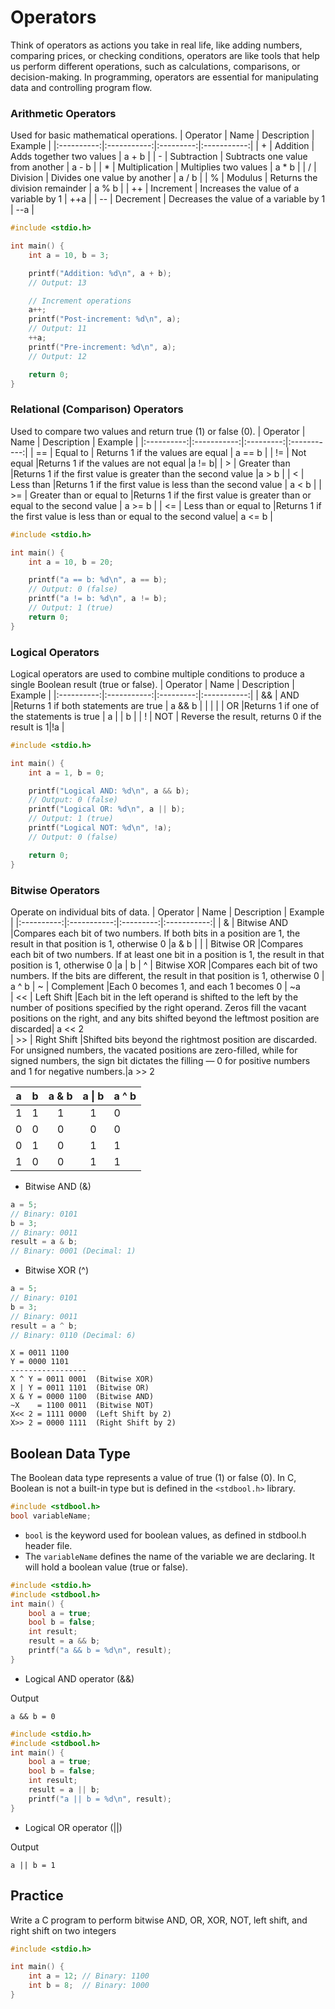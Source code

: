 # Operators

Think of operators as actions you take in real life, like adding numbers, comparing prices, or checking conditions, operators are like tools that help us perform different operations, such as calculations, comparisons, or decision-making. In programming, operators are essential for manipulating data and controlling program flow.




### Arithmetic Operators

Used for basic mathematical operations.
| Operator | Name   | Description | Example  |
|:----------:|:-----------:|:---------:|:-----------:|
| +      |  Addition   |   	Adds together two values      |     a + b        |
| -      |   Subtraction  | Subtracts one value from another     |     a - b         |
| *      |   Multiplication  |    Multiplies two values     |    a * b         |
| /      |   	Division  |    Divides one value by another     |     a / b       |
| %      |    Modulus |      Returns the division remainder   |   a % b          |
| ++     |    Increment |     	Increases the value of a variable by 1    |   ++a          |
| --     |    Decrement |     	Decreases the value of a variable by 1    |   --a          |

 
```c
#include <stdio.h>

int main() {
    int a = 10, b = 3;

    printf("Addition: %d\n", a + b);
    // Output: 13

    // Increment operations
    a++;
    printf("Post-increment: %d\n", a);
    // Output: 11
    ++a;
    printf("Pre-increment: %d\n", a);
    // Output: 12

    return 0;
}
```
### Relational (Comparison) Operators

Used to compare two values and return true (1) or false (0).
| Operator | Name   | Description | Example  |
|:----------:|:-----------:|:---------:|:-----------:|
| ==          |  	Equal to   |   Returns 1 if the values are equal     |    a == b         |
| !=      | Not equal  |Returns 1 if the values are not equal |a != b|
| >      | Greater than |Returns 1 if the first value is greater than the second value |a > b |
| <      | Less than  |Returns 1 if the first value is less than the second value | a < b |
| >=     | Greater than or equal to |Returns 1 if the first value is greater than or equal to the second value |   a >= b   |
| <=     | Less than or equal to |Returns 1 if the first value is less than or equal to the second value|      a <= b        |  

```c
#include <stdio.h>

int main() {
    int a = 10, b = 20;

    printf("a == b: %d\n", a == b);
    // Output: 0 (false)
    printf("a != b: %d\n", a != b);
    // Output: 1 (true)
    return 0;
}
```


### Logical Operators

Logical operators are used to combine multiple conditions to produce a single Boolean result (true or false).
| Operator | Name   | Description | Example  |
|:----------:|:-----------:|:---------:|:-----------:|
| &&     | AND |Returns 1 if both statements are true | a && b |
|  \| \|   | OR |Returns 1 if one of the statements is true | a \| \| b   |
| !      |	NOT | Reverse the result, returns 0 if the result is 1|!a |

```c
#include <stdio.h>

int main() {
    int a = 1, b = 0;

    printf("Logical AND: %d\n", a && b);
    // Output: 0 (false)
    printf("Logical OR: %d\n", a || b);
    // Output: 1 (true)
    printf("Logical NOT: %d\n", !a);
    // Output: 0 (false)

    return 0;
}
```

### Bitwise Operators

Operate on individual bits of data.
| Operator | Name   | Description | Example  |
|:----------:|:-----------:|:---------:|:-----------:|
| &      | Bitwise AND |Compares each bit of two numbers. If both bits in a position are 1, the result in that position is 1, otherwise 0     |a & b 
| \|     | Bitwise OR  |Compares each bit of two numbers. If at least one bit in a position is 1, the result in that position is 1, otherwise 0     |a \| b 
| ^      | Bitwise XOR |Compares each bit of two numbers. If the bits are different, the result in that position is 1, otherwise 0       | a ^ b
| ~      | Complement  |Each 0 becomes 1, and each 1 becomes 0   | ~a  
| <<     | Left Shift  |Each bit in the left operand is shifted to the left by the number of positions specified by the right operand. Zeros fill the vacant positions on the right, and any bits shifted beyond the leftmost position are discarded|  a << 2   
| >>     |  Right Shift |Shifted bits beyond the rightmost position are discarded. For unsigned numbers, the vacated positions are zero-filled, while for signed numbers, the sign bit dictates the filling — 0 for positive numbers and 1 for negative numbers.|a >> 2 


   | a | b | a & b | a \| b | a ^ b |
   |:---:|:---:|:-------:|:--------:|-------|
   | 1 | 1 | 1     | 1      | 0     |
   | 0 | 0 | 0     | 0      | 0     |
   | 0 | 1 | 0     | 1      | 1     |
   | 1 | 0 | 0     | 1      | 1     |
 
 * Bitwise AND (&)
```c
a = 5;
// Binary: 0101
b = 3;
// Binary: 0011
result = a & b;
// Binary: 0001 (Decimal: 1)
```
 * Bitwise XOR (^)
```c
a = 5;
// Binary: 0101
b = 3;
// Binary: 0011
result = a ^ b;
// Binary: 0110 (Decimal: 6)
```



```
X = 0011 1100
Y = 0000 1101
-----------------
X ^ Y = 0011 0001  (Bitwise XOR)
X | Y = 0011 1101  (Bitwise OR)
X & Y = 0000 1100  (Bitwise AND)
~X    = 1100 0011  (Bitwise NOT)
X<< 2 = 1111 0000  (Left Shift by 2)
X>> 2 = 0000 1111  (Right Shift by 2)

```


## Boolean Data Type

The Boolean data type represents a value of true (1) or false (0). In C, Boolean is not a built-in type but is defined in the `<stdbool.h>` library.


```c
#include <stdbool.h>
bool variableName;
```

* `bool` is the keyword used for boolean values, as defined in stdbool.h header file.
* The `variableName` defines the name of the variable we are declaring. It will hold a boolean value (true or false).



```c
#include <stdio.h>
#include <stdbool.h>
int main() {
    bool a = true;
    bool b = false;
    int result;
    result = a && b;
    printf("a && b = %d\n", result);
}
```
* Logical AND operator (&&)
  
Output
```
a && b = 0
```

```c
#include <stdio.h>
#include <stdbool.h>
int main() {
    bool a = true;
    bool b = false;
    int result;
    result = a || b;
    printf("a || b = %d\n", result);
}
```
* Logical OR operator (||)
  
Output
```
a || b = 1
```



## **Practice**
Write a C program to perform bitwise AND, OR, XOR, NOT, left shift, and right shift on two integers

```c
#include <stdio.h>

int main() {
    int a = 12; // Binary: 1100
    int b = 8;  // Binary: 1000
}

```
